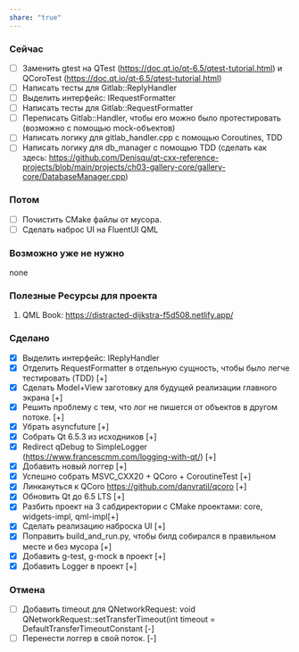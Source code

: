 ```yaml
---
share: "true"
---
```



### Сейчас
- [ ] Заменить gtest на QTest (https://doc.qt.io/qt-6.5/qtest-tutorial.html) и QCoroTest (https://doc.qt.io/qt-6.5/qtest-tutorial.html) 
- [ ] Написать тесты для Gitlab::ReplyHandler
- [ ] Выделить интерфейс: IRequestFormatter
- [ ] Написать тесты для Gitlab::RequestFormatter
- [ ]  Переписать Gitlab::Handler, чтобы его можно было протестировать (возможно с помощью mock-объектов)
- [ ] Написать логику для gitlab_handler.cpp с помощью Coroutines, TDD
- [ ]  Написать логику для db_manager с помощью TDD (сделать как здесь: https://github.com/Denisqu/qt-cxx-reference-projects/blob/main/projects/ch03-gallery-core/gallery-core/DatabaseManager.cpp)

### Потом
- [ ] Почистить CMake файлы от мусора.  
- [ ] Сделать наброс UI на FluentUI QML 

### Возможно уже не нужно
none

### Полезные Ресурсы для проекта
1) QML Book: https://distracted-dijkstra-f5d508.netlify.app/

### Сделано
- [x] Выделить интерфейс: IReplyHandler 
- [x] Отделить RequestFormatter в отдельную сущность, чтобы было легче тестировать (TDD) [+]
- [x] Сделать Model+View заготовку для будущей реализации главного экрана [+] 
- [x] Решить проблему с тем, что лог не пишется от объектов в другом потоке. [+]
- [x] Убрать asyncfuture [+]
- [x] Собрать Qt 6.5.3  из исходников [+]
- [x] Redirect qDebug to SimpleLogger (https://www.francescmm.com/logging-with-qt/) [+]
- [x]  Добавить новый логгер [+]
- [x]  Успешно собрать MSVC_CXX20 + QCoro + CoroutineTest [+]
- [x] Линкануться к QCoro https://github.com/danvratil/qcoro [+]
- [x] Обновить Qt до 6.5 LTS [+]
- [x] Разбить проект на 3 сабдиректории с CMake проектами: core, widgets-impl, qml-impl[+]
- [x] Сделать реализацию наброска UI [+] 
- [x] Поправить build_and_run.py, чтобы билд собирался в правильном месте и без мусора [+]
- [x] Добавить g-test, g-mock в проект [+]
- [x] Добавить Logger в проект [+]

### Отмена
- [ ] Добавить timeout для QNetworkRequest: void QNetworkRequest::setTransferTimeout(int timeout = DefaultTransferTimeoutConstant  [-]
- [ ] Перенести логгер в свой поток. [-]